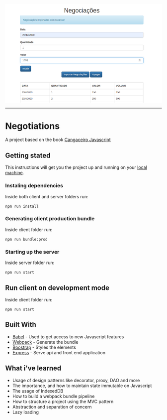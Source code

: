 <p align="center">
    <img src="./assets/screen1.png" width="600" />
</p>

<hr />

# Negotiations

A project based on the book [Cangaceiro Javascript](https://www.casadocodigo.com.br/products/livro-cangaceiro-javascript)

## Getting stated

This instructions will get you the project up and running on your [local machine](http://localhost:3001).

### Instaling dependencies

Inside both client and server folders run:
```
npm run install
```

### Generating client production bundle

Inside client folder run:

```
npm run bundle:prod
```

### Starting up the server

Inside server folder run:

```
npm run start
```

## Run client on development mode

Inside client folder run:

```
npm run start
```



## Built With

- [Babel](https://babeljs.io/) - Used to get access to new Javascript features
- [Webpack](https://webpack.js.org/) - Generate the bundle
- [Boostrap](https://getbootstrap.com/) - Styles the elements
- [Express](https://expressjs.com/pt-br/) - Serve api and front end application

## What i've learned

- Usage of design patterns like decorator, proxy, DAO and more 
- The importance, and how to maintain state immutable on Javascript
- The usage of IndexedDB
- How to build a webpack bundle pipeline
- How to structure a project using the MVC pattern
- Abstraction and separation of concern
- Lazy loading